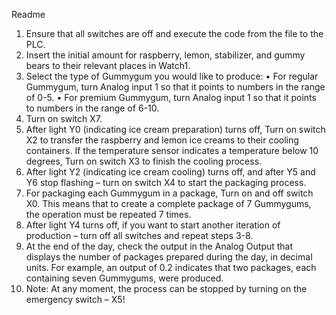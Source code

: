 Readme
1.	Ensure that all switches are off and execute the code from the file to the PLC.
2.	Insert the initial amount for raspberry, lemon, stabilizer, and gummy bears to their relevant places in Watch1.
3.	 Select the type of Gummygum you would like to produce:
       •	For regular Gummygum, turn Analog input 1 so that it points to numbers in the range of 0-5.
       •	For premium Gummygum, turn Analog input 1 so that it points to numbers in the range of 6-10.
4.	Turn on switch X7.
5.	After light Y0 (indicating ice cream preparation) turns off, Turn on switch X2 to transfer the raspberry and lemon ice creams to their cooling containers. If the temperature sensor indicates a temperature below 10 degrees, Turn on switch X3 to finish the cooling process.
6.	After light Y2 (indicating ice cream cooling) turns off, and after Y5 and Y6 stop flashing – turn on switch X4 to start the packaging process.
7.	For packaging each Gummygum in a package, Turn on and off switch X0. This means that to create a complete package of 7 Gummygums, the operation must be repeated 7 times.
8.	After light Y4 turns off, if you want to start another iteration of production – turn off all switches and repeat steps 3-8.
9.	At the end of the day, check the output in the Analog Output that displays the number of packages prepared during the day, in decimal units. For example, an output of 0.2 indicates that two packages, each containing seven Gummygums, were produced.
10.	Note: At any moment, the process can be stopped by turning on the emergency switch – X5!
